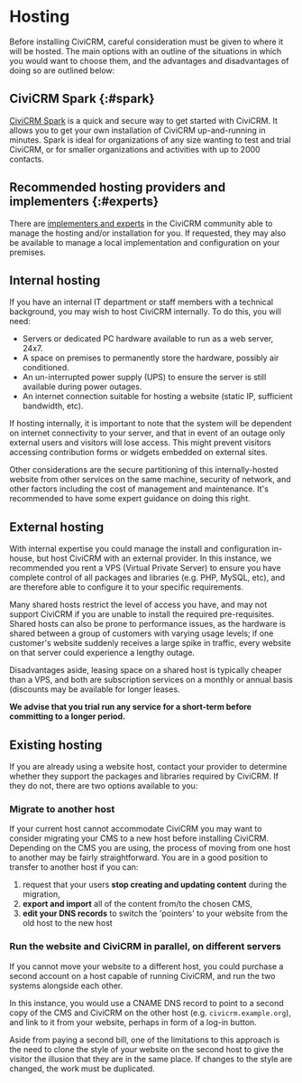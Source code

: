 # Hosting

Before installing CiviCRM, careful consideration must be given to where
it will be hosted. The main options with an outline of the situations in
which you would want to choose them, and the advantages and
disadvantages of doing so are outlined below:

## CiviCRM Spark {:#spark}

[CiviCRM Spark](https://civicrm.org/spark) is a quick and secure way to get started with CiviCRM. It allows you to get your own installation of CiviCRM up-and-running in minutes. Spark is ideal for organizations of any size wanting to test and trial CiviCRM, or for smaller organizations and activities with up to 2000 contacts.

## Recommended hosting providers and implementers {:#experts}

There are [implementers and experts](https://civicrm.org/providers) in the CiviCRM community able to
manage the hosting and/or installation for you. If requested, they may
also be available to manage a local implementation and configuration on
your premises.

## Internal hosting

If you have an internal IT department or staff members with a technical
background, you may wish to host CiviCRM internally. To do this, you
will need:

-   Servers or dedicated PC hardware available to run as a web server,
    24x7.
-   A space on premises to permanently store the hardware, possibly air
    conditioned.
-   An un-interrupted power supply (UPS) to ensure the server is still
    available during power outages.
-   An internet connection suitable for hosting a website (static IP, sufficient
    bandwidth, etc).

If hosting internally, it is important to note that the system will be dependent
on internet connectivity to your server, and that in event of an outage only
external users and visitors will lose access. This might prevent visitors
accessing contribution forms or widgets embedded on external sites.

Other considerations are the secure partitioning of this internally-hosted
website from other services on the same machine, security of network, and other
factors including the cost of management and maintenance. It's recommended to
have some expert guidance on doing this right.

## External hosting

With internal expertise you could manage the install and configuration
in-house, but host CiviCRM with an external provider. In this instance,
we recommended you rent a VPS (Virtual Private Server) to ensure you
have complete control of all packages and libraries (e.g. PHP, MySQL,
etc), and are therefore able to configure it to your specific
requirements.

Many shared hosts restrict the level of access you have, and may not
support CiviCRM if you are unable to install the required
pre-requisites. Shared hosts can also be prone to performance issues, as
the hardware is shared between a group of customers with varying usage
levels; if one customer's website suddenly receives a large spike in
traffic, every website on that server could experience a lengthy outage.

Disadvantages aside, leasing space on a shared host is typically cheaper
than a VPS, and both are subscription services on a monthly or annual
basis (discounts may be available for longer leases.

**We advise that you trial run any service for a short-term before
committing to a longer period.**

## Existing hosting

If you are already using a website host, contact your provider to
determine whether they support the packages and libraries required by
CiviCRM. If they do not, there are two options available to you:

### Migrate to another host

If your current host cannot accommodate CiviCRM you may want to consider migrating your CMS to a new host before installing CiviCRM. Depending on the CMS you are using, the process of moving from one host to another may be fairly straightforward. You are in a good position to transfer to another host if you can:  

1.  request that your users **stop creating and updating content**
    during the migration,
2.  **export and import** all of the content from/to the chosen CMS,
3.  **edit your DNS records** to switch the 'pointers' to your
    website from the old host to the new host

### Run the website and CiviCRM in parallel, on different servers

If you cannot move your website to a different host, you could purchase
a second account on a host capable of running CiviCRM, and run the two
systems alongside each other.

In this instance, you would use a CNAME DNS record to point to a second
copy of the CMS and CiviCRM on the other host (e.g. `civicrm.example.org`),
and link to it from your website, perhaps in form of a log-in button.

Aside from paying a second bill, one of the limitations to this approach
is the need to clone the style of your website on the second host to
give the visitor the illusion that they are in the same place. If
changes to the style are changed, the work must be duplicated.
